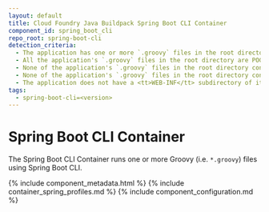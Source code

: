 ```yaml
---
layout: default
title: Cloud Foundry Java Buildpack Spring Boot CLI Container
component_id: spring_boot_cli
repo_root: spring-boot-cli
detection_criteria:
  - The application has one or more `.groovy` files in the root directory, and
  - All the application's `.groovy` files in the root directory are POGOs (a POGO contains one or more classes), and
  - None of the application's `.groovy` files in the root directory contain a `main` method, and
  - None of the application's `.groovy` files in the root directory contain a shebang (`#!`) declaration, and
  - The application does not have a <tt>WEB-INF</tt> subdirectory of its root directory.
tags:
  - spring-boot-cli=<version>
---
```


# Spring Boot CLI Container
The Spring Boot CLI Container runs one or more Groovy (i.e. `*.groovy`) files using Spring Boot CLI.

{% include component_metadata.html %}
{% include container_spring_profiles.md %}
{% include component_configuration.md %}
